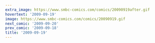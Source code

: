 ```yaml
---
extra_image: https://www.smbc-comics.com/comics/20090919after.gif
hovertext: '2009-09-19'
image: https://www.smbc-comics.com/comics/20090919.gif
next_comic: '2009-09-20'
prev_comic: '2009-09-18'
title: '2009-09-19'
---
```


